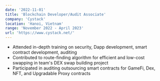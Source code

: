 ```yaml
---
date: '2022-11-01'
title: 'Blockchain Developer/Audit Associate'
company: 'Cystack'
location: 'Hanoi, Vietnam'
range: 'November 2022 - April 2023'
url: 'https://www.cystack.net/'
---
```

- Attended in-depth training on security, Dapp development, smart contract development, auditing
- Contributed to route-finding algorithm for efficient and low-cost swapping in team's DEX swap building project
- Participated in auditing outsourcing smart contracts for GameFi, Dex, NFT, and Upgradable Proxy contracts

